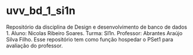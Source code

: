 # uvv_bd_1_si1n
Repositório da disciplina de Design e desenvolvimento de banco de dados 1.
Aluno: Nicolas Ribeiro Soares.
Turma: SI1n.
Professor: Abrantes Araújo Silva Filho.
Esse repositório tem como função hospedar o PSet1 para avaliação do professor.
